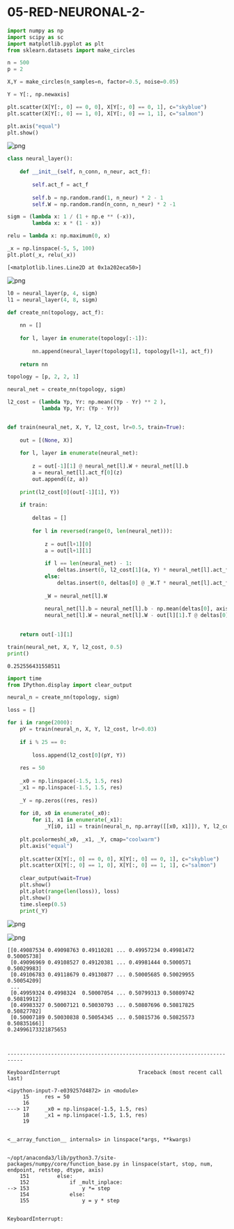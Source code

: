 # 05-RED-NEURONAL-2-

```python
import numpy as np
import scipy as sc
import matplotlib.pyplot as plt
from sklearn.datasets import make_circles
```


```python
n = 500
p = 2

X,Y = make_circles(n_samples=n, factor=0.5, noise=0.05)

Y = Y[:, np.newaxis]

plt.scatter(X[Y[:, 0] == 0, 0], X[Y[:, 0] == 0, 1], c="skyblue")
plt.scatter(X[Y[:, 0] == 1, 0], X[Y[:, 0] == 1, 1], c="salmon")

plt.axis("equal")
plt.show()
```


![png](output_1_0.png)



```python
class neural_layer():
    
    def __init__(self, n_conn, n_neur, act_f):
        
        self.act_f = act_f
        
        self.b = np.random.rand(1, n_neur) * 2 - 1
        self.W = np.random.rand(n_conn, n_neur) * 2 -1
```


```python
sigm = (lambda x: 1 / (1 + np.e ** (-x)),
        lambda x: x * (1 - x))

relu = lambda x: np.maximum(0, x)

_x = np.linspace(-5, 5, 100)
plt.plot(_x, relu(_x))
```




    [<matplotlib.lines.Line2D at 0x1a202eca50>]




![png](output_3_1.png)



```python
l0 = neural_layer(p, 4, sigm)
l1 = neural_layer(4, 8, sigm)

def create_nn(topology, act_f):
    
    nn = []
    
    for l, layer in enumerate(topology[:-1]):
        
        nn.append(neural_layer(topology[1], topology[l+1], act_f))
        
    return nn
```


```python
topology = [p, 2, 2, 1]

neural_net = create_nn(topology, sigm)

l2_cost = (lambda Yp, Yr: np.mean((Yp - Yr) ** 2 ),
           lambda Yp, Yr: (Yp - Yr))


def train(neural_net, X, Y, l2_cost, lr=0.5, train=True):
    
    out = [(None, X)]
    
    for l, layer in enumerate(neural_net):
        
        z = out[-1][1] @ neural_net[l].W + neural_net[l].b
        a = neural_net[l].act_f[0](z)
        out.append((z, a))
        
    print(l2_cost[0](out[-1][1], Y))
    
    if train:
        
        deltas = []
        
        for l in reversed(range(0, len(neural_net))):
            
            z = out[l+1][0]
            a = out[l+1][1]
                        
            if l == len(neural_net) - 1:
                deltas.insert(0, l2_cost[1](a, Y) * neural_net[l].act_f[1](a))
            else:
                deltas.insert(0, deltas[0] @ _W.T * neural_net[l].act_f[1](a))
                
            _W = neural_net[l].W 
        
            neural_net[l].b = neural_net[l].b - np.mean(deltas[0], axis=0, keepdims=True) * lr
            neural_net[l].W = neural_net[l].W - out[l][1].T @ deltas[0] * lr

            
    return out[-1][1]

train(neural_net, X, Y, l2_cost, 0.5)
print()
```

    0.252556431558511
    



```python
import time
from IPython.display import clear_output

neural_n = create_nn(topology, sigm)

loss = []

for i in range(2000):
    pY = train(neural_n, X, Y, l2_cost, lr=0.03)
    
    if i % 25 == 0:
        
        loss.append(l2_cost[0](pY, Y))
        
    res = 50
    
    _x0 = np.linspace(-1.5, 1.5, res)
    _x1 = np.linspace(-1.5, 1.5, res)
    
    _Y = np.zeros((res, res))
    
    for i0, x0 in enumerate(_x0):
        for i1, x1 in enumerate(_x1):
            _Y[i0, i1] = train(neural_n, np.array([[x0, x1]]), Y, l2_cost, train=False)[0][0]
            
    plt.pcolormesh(_x0, _x1, _Y, cmap="coolwarm")
    plt.axis("equal")
    
    plt.scatter(X[Y[:, 0] == 0, 0], X[Y[:, 0] == 0, 1], c="skyblue")
    plt.scatter(X[Y[:, 0] == 1, 0], X[Y[:, 0] == 1, 1], c="salmon")
    
    clear_output(wait=True)
    plt.show()
    plt.plot(range(len(loss)), loss)
    plt.show()
    time.sleep(0.5)
    print(_Y)
```


![png](output_6_0.png)



![png](output_6_1.png)


    [[0.49087534 0.49098763 0.49110281 ... 0.49957234 0.49981472 0.50005738]
     [0.49096969 0.49108527 0.49120381 ... 0.49981444 0.5000571  0.50029983]
     [0.49106783 0.49118679 0.49130877 ... 0.50005685 0.50029955 0.50054209]
     ...
     [0.49959324 0.4998324  0.50007054 ... 0.50799313 0.50809742 0.50819912]
     [0.49983327 0.50007121 0.50030793 ... 0.50807696 0.50817825 0.50827702]
     [0.50007189 0.50030838 0.50054345 ... 0.50815736 0.50825573 0.50835166]]
    0.24996173321875653



    ---------------------------------------------------------------------------

    KeyboardInterrupt                         Traceback (most recent call last)

    <ipython-input-7-e039257d4872> in <module>
         15     res = 50
         16 
    ---> 17     _x0 = np.linspace(-1.5, 1.5, res)
         18     _x1 = np.linspace(-1.5, 1.5, res)
         19 


    <__array_function__ internals> in linspace(*args, **kwargs)


    ~/opt/anaconda3/lib/python3.7/site-packages/numpy/core/function_base.py in linspace(start, stop, num, endpoint, retstep, dtype, axis)
        151         else:
        152             if _mult_inplace:
    --> 153                 y *= step
        154             else:
        155                 y = y * step


    KeyboardInterrupt: 



```python

```


```python

```
